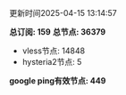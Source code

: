 更新时间2025-04-15 13:14:57

**总订阅: 159**
**总节点: 36379**
- vless节点: 14848
- hysteria2节点: 5

**google ping有效节点: 449**
